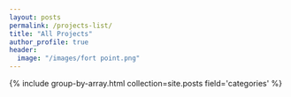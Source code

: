 ```yaml
---
layout: posts
permalink: /projects-list/
title: "All Projects"
author_profile: true
header:
  image: "/images/fort point.png"
---
```






{% include group-by-array.html collection=site.posts field='categories' %}
